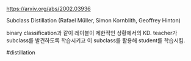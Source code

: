https://arxiv.org/abs/2002.03936

Subclass Distillation (Rafael Müller, Simon Kornblith, Geoffrey Hinton)

binary classification과 같이 레이블이 제한적인 상황에서의 KD. teacher가 subclass를 발견하도록 학습시키고 이 subclass를 활용해 student를 학습시킴.

#distillation 
